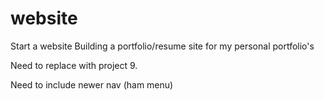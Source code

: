 # website
Start a website
Building a portfolio/resume site for my personal portfolio's

Need to replace with project 9.

Need to include newer nav (ham menu)

